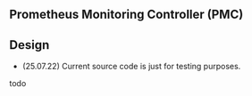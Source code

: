 Prometheus Monitoring Controller (PMC)
---

## Design

- (25.07.22) Current source code is just for testing purposes.

todo
